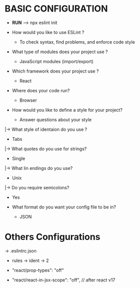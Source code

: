 # BASIC CONFIGURATION

- **RUN** --> npx eslint init

- How would you like to use ESLint ?
  - To check syntax, find problems, and enforce code style

- What type of modules does your project use ?
  - JavaScript modules (import/export)

- Which framework does your project use ?
  - React

- Where does your code run?
  - Browser

- How would you like to define a style for your project?
  - Answer questions about your style

|-> What style of identaion do you use ?
  - Tabs

|-> What quotes do you use for strings?
  - Single

|-> What lin endings do you use?
  - Unix

|-> Do you require semicolons?
  - Yes

- What format do you want your config file to be in?
  - JSON

# Others Configurations

-> .eslintrc.json

- rules -> ident -> 2

- "react/prop-types": "off"

- "react/react-in-jsx-scope": "off", // after react v17
